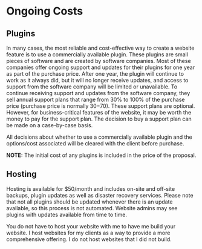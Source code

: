 # Ongoing Costs

## Plugins

In many cases, the most reliable and cost-effective way to create a website feature is to use a commercially available plugin. These plugins are small pieces of software and are created by software companies. Most of these companies offer ongoing support and updates for their plugins for one year as part of the purchase price. After one year, the plugin will continue to work as it always did, but it will no longer receive updates, and access to support from the software company will be limited or unavailable. To continue receiving support and updates from the software company, they sell annual support plans that range from 30% to 100% of the purchase price (purchase price is normally $30-$70). These support plans are optional. However, for business-critical features of the website, it may be worth the money to pay for the support plan. The decision to buy a support plan can be made on a case-by-case basis.

All decisions about whether to use a commercially available plugin and the options/cost associated will be cleared with the client before purchase.

**NOTE:** The initial cost of any plugins is included in the price of the proposal.

## Hosting

Hosting is available for $50/month and includes on-site and off-site backups, plugin updates as well as disaster recovery services. Please note that not all plugins should be updated whenever there is an update available, so this process is not automated. Website admins may see plugins with updates available from time to time.

You do not have to host your website with me to have me build your website. I host websites for my clients as a way to provide a more comprehensive offering. I do not host websites that I did not build.

